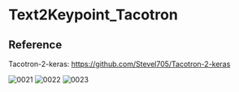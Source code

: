 # Text2Keypoint_Tacotron
## Reference
Tacotron-2-keras: https://github.com/Stevel705/Tacotron-2-keras

![0021](https://user-images.githubusercontent.com/55127132/102239929-ad1dda80-3f3a-11eb-85a0-34d4b293d5ab.jpg)
![0022](https://user-images.githubusercontent.com/55127132/102239932-adb67100-3f3a-11eb-81d1-501f4293eaea.jpg)
![0023](https://user-images.githubusercontent.com/55127132/102239938-ae4f0780-3f3a-11eb-9438-dc400a9f5bdd.jpg)
